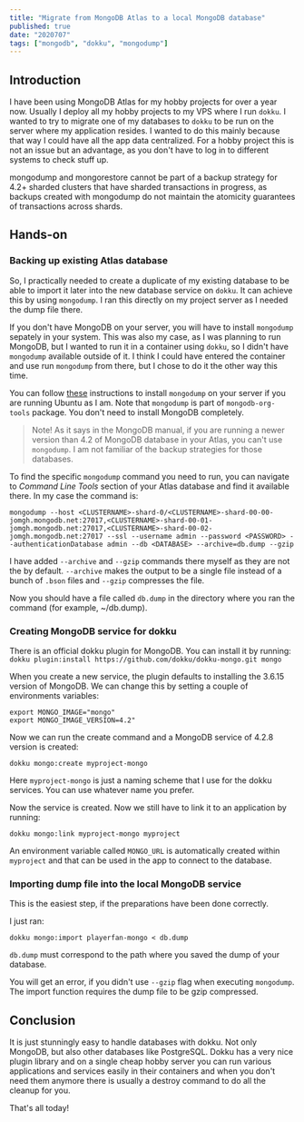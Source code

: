 ```yaml
---
title: "Migrate from MongoDB Atlas to a local MongoDB database"
published: true
date: "2020707"
tags: ["mongodb", "dokku", "mongodump"]
---
```


## Introduction

I have been using MongoDB Atlas for my hobby projects for over a year now. Usually I deploy all my hobby projects to my VPS where I run `dokku`. I wanted to try to migrate one of my databases to `dokku` to be run on the server where my application resides. I wanted to do this mainly because that way I could have all the app data centralized. For a hobby project this is not an issue but an advantage, as you don't have to log in to different systems to check stuff up.

mongodump and mongorestore cannot be part of a backup strategy for 4.2+ sharded clusters that have sharded transactions in progress, as backups created with mongodump do not maintain the atomicity guarantees of transactions across shards.

## Hands-on

### Backing up existing Atlas database

So, I practically needed to create a duplicate of my existing database to be able to import it later into the new database service on `dokku`. It can achieve this by using `mongodump`. I ran this directly on my project server as I needed the dump file there.

If you don't have MongoDB on your server, you will have to install `mongodump` sepately in your system. This was also my case, as I was planning to run MongoDB, but I wanted to run it in a container using `dokku`, so I didn't have `mongodump` available outside of it. I think I could have entered the container and use run `mongodump` from there, but I chose to do it the other way this time.

You can follow [these](https://docs.mongodb.com/manual/tutorial/install-mongodb-on-ubuntu/) instructions to install `mongodump` on your server if you are running Ubuntu as I am. Note that `mongodump` is part of `mongodb-org-tools` package. You don't need to install MongoDB completely.

> Note! As it says in the MongoDB manual, if you are running a newer version than 4.2 of MongoDB database in your Atlas, you can't use `mongodump`. I am not familiar of the backup strategies for those databases.

To find the specific `mongodump` command you need to run, you can navigate to _Command Line Tools_ section of your Atlas database and find it available there. In my case the command is:

```
mongodump --host <CLUSTERNAME>-shard-0/<CLUSTERNAME>-shard-00-00-jomgh.mongodb.net:27017,<CLUSTERNAME>-shard-00-01-jomgh.mongodb.net:27017,<CLUSTERNAME>-shard-00-02-jomgh.mongodb.net:27017 --ssl --username admin --password <PASSWORD> --authenticationDatabase admin --db <DATABASE> --archive=db.dump --gzip
```

I have added `--archive` and `--gzip` commands there myself as they are not the by default. `--archive` makes the output to be a single file instead of a bunch of `.bson` files and `--gzip` compresses the file.

Now you should have a file called `db.dump` in the directory where you ran the command (for example, ~/db.dump).

### Creating MongoDB service for dokku

There is an official dokku plugin for MongoDB. You can install it by running:
`dokku plugin:install https://github.com/dokku/dokku-mongo.git mongo`

When you create a new service, the plugin defaults to installing the 3.6.15 version of MongoDB. We can change this by setting a couple of environments variables:

```
export MONGO_IMAGE="mongo"
export MONGO_IMAGE_VERSION=4.2"
```

Now we can run the create command and a MongoDB service of 4.2.8 version is created:

```
dokku mongo:create myproject-mongo
```

Here `myproject-mongo` is just a naming scheme that I use for the dokku services. You can use whatever name you prefer.

Now the service is created. Now we still have to link it to an application by running:

```
dokku mongo:link myproject-mongo myproject
```

An environment variable called `MONGO_URL` is automatically created within `myproject` and that can be used in the app to connect to the database.

### Importing dump file into the local MongoDB service

This is the easiest step, if the preparations have been done correctly.

I just ran:

```
dokku mongo:import playerfan-mongo < db.dump
```

`db.dump` must correspond to the path where you saved the dump of your database.

You will get an error, if you didn't use `--gzip` flag when executing `mongodump`. The import function requires the dump file to be gzip compressed.

## Conclusion

It is just stunningly easy to handle databases with dokku. Not only MongoDB, but also other databases like PostgreSQL. Dokku has a very nice plugin library and on a single cheap hobby server you can run various applications and services easily in their containers and when you don't need them anymore there is usually a destroy command to do all the cleanup for you.

That's all today!
